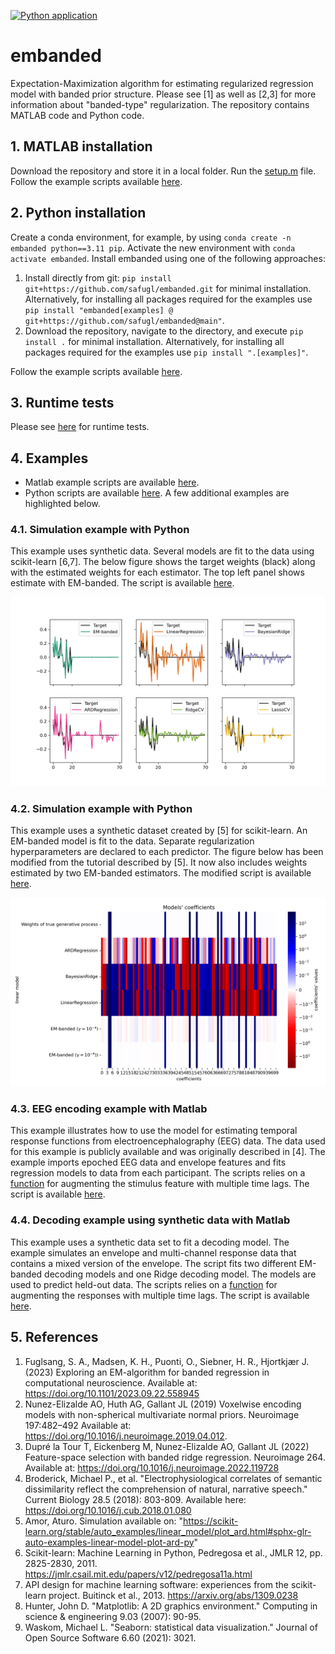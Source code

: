 [![Python application](https://github.com/safugl/embanded/actions/workflows/python-app.yml/badge.svg)](https://github.com/safugl/embanded/actions/workflows/python-app.yml)

# embanded
Expectation-Maximization algorithm for estimating regularized regression model with banded prior structure. Please see [1] as well as [2,3] for more information about "banded-type" regularization. The repository contains MATLAB code and Python code.

## 1. MATLAB installation
Download the repository and store it in a local folder. Run the [setup.m](setup.m) file. Follow the example scripts available [here](examples/matlab).

## 2. Python installation
Create a conda environment, for example, by using `conda create -n embanded python==3.11 pip`. Activate the new environment with `conda activate embanded`. Install embanded using one of the following approaches:

1. Install directly from git: `pip install git+https://github.com/safugl/embanded.git` for minimal installation.  Alternatively, for installing all packages required for the examples use `pip install "embanded[examples] @ git+https://github.com/safugl/embanded@main"`. 
2. Download the repository, navigate to the directory, and execute `pip install .` for minimal installation.  Alternatively, for installing all packages required for the examples use `pip install ".[examples]"`.

Follow the example scripts available [here](examples/python). 

## 3. Runtime tests
Please see [here](examples/runtime/) for runtime tests. 

## 4. Examples 
- Matlab example scripts are available [here](examples/matlab/).
- Python scripts are available [here](examples/python/).
A few additional examples are highlighted below. 

### 4.1. Simulation example with Python
This example uses synthetic data. Several models are fit to the data using scikit-learn [6,7]. The below figure shows the target weights (black) along with the estimated weights for each estimator. The top left panel shows estimate with EM-banded. The script is available [here](examples/python/example_sklearn_02.py).

<img title="simulated_data" alt="simulated_data" src="./examples/python/example_sklearn_02.png">

### 4.2. Simulation example with Python
This example uses a synthetic dataset created by [5] for scikit-learn. An EM-banded model is fit to the data. Separate regularization hyperparameters are declared to each predictor. The figure below has been modified from the tutorial described by [5]. It now also includes weights estimated by two EM-banded estimators. The modified script is available [here](examples/python/example_sklearn_01.py).

<img title="sklearn-tutorial" alt="sklearn-tutorial data" src="./examples/python/example_sklearn_01.png">

### 4.3. EEG encoding example with Matlab
This example illustrates how to use the model for estimating temporal response functions from electroencephalography (EEG) data. The data used for this example is publicly available and was originally described in [4]. The example imports epoched EEG data and envelope features and fits regression models to data from each participant. The scripts relies on a [function](matlab/functions/timelag.m) for augmenting the stimulus feature with multiple time lags. The script is available [here](examples/matlab/example_eeg_encoding.m).

### 4.4. Decoding example using synthetic data with Matlab
This example uses a synthetic data set to fit a decoding model. The example simulates an envelope and multi-channel response data that contains a mixed version of the envelope. The script fits two different EM-banded decoding models and one Ridge decoding model. The models are used to predict held-out data. The scripts relies on a [function](matlab/functions/timelag.m) for augmenting the responses with multiple time lags. The script is available [here](examples/matlab/example_simulation_decoding.m).

## 5. References
1. Fuglsang, S. A., Madsen, K. H., Puonti, O., Siebner, H. R., Hjortkjær J. (2023) Exploring an EM-algorithm for banded regression in computational neuroscience. Available at: https://doi.org/10.1101/2023.09.22.558945 
2. ﻿Nunez-Elizalde AO, Huth AG, Gallant JL (2019) Voxelwise encoding models with non-spherical multivariate normal priors. Neuroimage 197:482–492 Available at: https://doi.org/10.1016/j.neuroimage.2019.04.012.
3. Dupré la Tour T, Eickenberg M, Nunez-Elizalde AO, Gallant JL (2022) Feature-space selection with banded ridge regression. Neuroimage 264. Available at: https://doi.org/10.1016/j.neuroimage.2022.119728
4. Broderick, Michael P., et al. "Electrophysiological correlates of semantic dissimilarity reflect the comprehension of natural, narrative speech." Current Biology 28.5 (2018): 803-809. Available here: https://doi.org/10.1016/j.cub.2018.01.080
5. Amor, Aturo. Simulation available on: "https://scikit-learn.org/stable/auto_examples/linear_model/plot_ard.html#sphx-glr-auto-examples-linear-model-plot-ard-py"
6. Scikit-learn: Machine Learning in Python, Pedregosa et al., JMLR 12, pp. 2825-2830, 2011. https://jmlr.csail.mit.edu/papers/v12/pedregosa11a.html
7. API design for machine learning software: experiences from the scikit-learn project. Buitinck et al., 2013. https://arxiv.org/abs/1309.0238
8. Hunter, John D. "Matplotlib: A 2D graphics environment." Computing in science & engineering 9.03 (2007): 90-95.
9. Waskom, Michael L. "Seaborn: statistical data visualization." Journal of Open Source Software 6.60 (2021): 3021.
